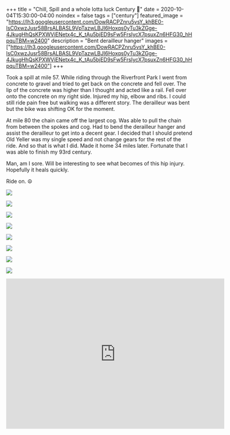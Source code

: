 +++
title =  "Chill, Spill and a whole lotta luck Century 💯"
date = 2020-10-04T15:30:00-04:00
noindex = false
tags = ["century"]
featured_image = "https://lh3.googleusercontent.com/DowRACPZnru5vsY_khBE0-lsC0xwzJusr58BrsALBASL9VpTazwLBJI6Hoxqs0yTu3kZGge-4JkugHhQsKPXWViENetx4c_K_tAu5bjED9sFw5FrsIycX7psuxZn6HFG30_hHpquTBM=w2400"
description = "Bent derailleur hanger"
images = ["https://lh3.googleusercontent.com/DowRACPZnru5vsY_khBE0-lsC0xwzJusr58BrsALBASL9VpTazwLBJI6Hoxqs0yTu3kZGge-4JkugHhQsKPXWViENetx4c_K_tAu5bjED9sFw5FrsIycX7psuxZn6HFG30_hHpquTBM=w2400"]
+++

Took a spill at mile 57. While riding through the Riverfront Park I went from concrete to gravel and tried to get back on the concrete and fell over. The lip of the concrete was higher than I thought and acted like a rail. Fell over onto the concrete on my right side. Injured my hip, elbow and ribs. I could still ride pain free but walking was a different story. The derailleur was bent but the bike was shifting OK for the moment.

At mile 80 the chain came off the largest cog. Was able to pull the chain from between the spokes and cog. Had to bend the derailleur hanger and assist the derailleur to get into a decent gear. I decided that I should pretend Old Yeller was my single speed and not change gears for the rest of the ride. And so that is what I did. Made it home 34 miles later. Fortunate that I was able to finish my 93rd century.

Man, am I sore. Will be interesting to see what becomes of this hip injury. Hopefully it heals quickly.

Ride on. ☮

<a href='https://lh3.googleusercontent.com/G2JnP-JqOHR8p6NEXagWQNmXSzmLLMuLwW6juPiULlMlSMR0v7Uwpj_hGlJP8rWljG-9P0Yd_xp45S-2q2ahTBIEBN1G2sIb825ll3xoHUG1qglngdRHo0VC5X8gci3mLazH_16lFr0=w2400'><img src='https://lh3.googleusercontent.com/G2JnP-JqOHR8p6NEXagWQNmXSzmLLMuLwW6juPiULlMlSMR0v7Uwpj_hGlJP8rWljG-9P0Yd_xp45S-2q2ahTBIEBN1G2sIb825ll3xoHUG1qglngdRHo0VC5X8gci3mLazH_16lFr0=w2400'></a>

<a href='https://lh3.googleusercontent.com/QNjm8tJxlsNrjXGVUGeuuikLBgKVZM3siBmogfeuuG2qLCCKLU61RbyJTgHsRKM_nOmofy8OFCS6xUWH4I7TkavU3-xcr53IKOrRLRfgHedziwzg-vy8R7teClPNpQJRuiQkWUJZIIg=w2400'><img src='https://lh3.googleusercontent.com/QNjm8tJxlsNrjXGVUGeuuikLBgKVZM3siBmogfeuuG2qLCCKLU61RbyJTgHsRKM_nOmofy8OFCS6xUWH4I7TkavU3-xcr53IKOrRLRfgHedziwzg-vy8R7teClPNpQJRuiQkWUJZIIg=w2400'></a>

<a href='https://lh3.googleusercontent.com/ulctFE6yqYkmlsOVf5l-lgFEcXCjUhTBiwKlpD-7mfy7ad5KYRrEPe3ij4rJuiTUmMdaJiim2x04NeQ4u4s4QPXgc62myEkayL3t-bII4DFqfbv9UGfs3_Lu2nfS29lI_ZcYWUEDbi8=w2400'><img src='https://lh3.googleusercontent.com/ulctFE6yqYkmlsOVf5l-lgFEcXCjUhTBiwKlpD-7mfy7ad5KYRrEPe3ij4rJuiTUmMdaJiim2x04NeQ4u4s4QPXgc62myEkayL3t-bII4DFqfbv9UGfs3_Lu2nfS29lI_ZcYWUEDbi8=w2400'></a>

<a href='https://lh3.googleusercontent.com/3_d8m7Fl8evc0oOCI9KBYu1OrvUXLdH2oHrzLTWHtRiLxAe1FzbHKkRTwzwrj_8-uPjKK09VLZTizO6EqXVplMq4cA4UgGVGm6JqLp8ivQ57gUbEdudple7AR9OTzRpzbkbI3JdS3l0=w2400'><img src='https://lh3.googleusercontent.com/3_d8m7Fl8evc0oOCI9KBYu1OrvUXLdH2oHrzLTWHtRiLxAe1FzbHKkRTwzwrj_8-uPjKK09VLZTizO6EqXVplMq4cA4UgGVGm6JqLp8ivQ57gUbEdudple7AR9OTzRpzbkbI3JdS3l0=w2400'></a>

<a href='https://lh3.googleusercontent.com/g3RxvckChmOJoaLHfb2wCx07YOKQbqHWye8xTMoOVtgZLwWFhaZYdh9a-IjGtdjhc_19Se_SL6vkF4GMj0zpQRMkZITDX_TBdanQIRcObqQIDSANqcWZRt0m6SdgQXHNZ5gqDin1XW8=w2400'><img src='https://lh3.googleusercontent.com/g3RxvckChmOJoaLHfb2wCx07YOKQbqHWye8xTMoOVtgZLwWFhaZYdh9a-IjGtdjhc_19Se_SL6vkF4GMj0zpQRMkZITDX_TBdanQIRcObqQIDSANqcWZRt0m6SdgQXHNZ5gqDin1XW8=w2400'></a>

<a href='https://lh3.googleusercontent.com/jY0HZqlwz576U5KgCHxjd3PWVopW0S2-a_bTEoNc3Uh4LD8v7IiKQzEoyVSeZjNpML9pnVjibztfqgG553cX4G9_Y6REPUPhTZtu0lpfTxiIcMZAGpFyhCnrYgNHwNHLybsL93rclxI=w2400'><img src='https://lh3.googleusercontent.com/jY0HZqlwz576U5KgCHxjd3PWVopW0S2-a_bTEoNc3Uh4LD8v7IiKQzEoyVSeZjNpML9pnVjibztfqgG553cX4G9_Y6REPUPhTZtu0lpfTxiIcMZAGpFyhCnrYgNHwNHLybsL93rclxI=w2400'></a>

<a href='https://lh3.googleusercontent.com/ocaO_a7jdmCV5_QY5TnzAWK8KaNpOO0jqwyaM-HEcNySftrCrmk12syeG2gccjaTQQzITgf2bEaOq1zGV6y8USWx-MHzpKcg8Cy21RgbdPE5nM5nZ_1Gg4rc_wTKn-kzUMC5DP9Ko8A=w2400'><img src='https://lh3.googleusercontent.com/ocaO_a7jdmCV5_QY5TnzAWK8KaNpOO0jqwyaM-HEcNySftrCrmk12syeG2gccjaTQQzITgf2bEaOq1zGV6y8USWx-MHzpKcg8Cy21RgbdPE5nM5nZ_1Gg4rc_wTKn-kzUMC5DP9Ko8A=w2400'></a>

<a href='https://lh3.googleusercontent.com/DowRACPZnru5vsY_khBE0-lsC0xwzJusr58BrsALBASL9VpTazwLBJI6Hoxqs0yTu3kZGge-4JkugHhQsKPXWViENetx4c_K_tAu5bjED9sFw5FrsIycX7psuxZn6HFG30_hHpquTBM=w2400'><img src='https://lh3.googleusercontent.com/DowRACPZnru5vsY_khBE0-lsC0xwzJusr58BrsALBASL9VpTazwLBJI6Hoxqs0yTu3kZGge-4JkugHhQsKPXWViENetx4c_K_tAu5bjED9sFw5FrsIycX7psuxZn6HFG30_hHpquTBM=w2400'></a>

<iframe height='405' width='590' frameborder='0' allowtransparency='true' scrolling='no' src='https://www.strava.com/activities/4151858880/embed/b9338b231935d63f301cebcb5b0120522775a730'></iframe>
